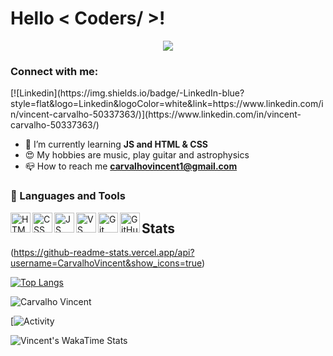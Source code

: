 <h1> Hello < Coders/ >! <img src = "https://raw.githubusercontent.com/MartinHeinz/MartinHeinz/master/wave.gif" width = 15px> </h1>
<p align='center'>
<img src="https://readme-typing-svg.herokuapp.com?color=black&size=25&center=true&vCenter=true&width=433&height=75&lines=I'm+Vincent+Carvalho;Frontend+Developer+Student;Guitar+Teacher;">
</p>
<p align='center'>

<h3 align="left">Connect with me:</h3>
[![Linkedin](https://img.shields.io/badge/-LinkedIn-blue?style=flat&logo=Linkedin&logoColor=white&link=https://www.linkedin.com/in/vincent-carvalho-50337363/)](https://www.linkedin.com/in/vincent-carvalho-50337363/)


- 🌱 I’m currently learning **JS and HTML & CSS**
- 😍 My hobbies are music, play guitar and astrophysics
- 📪 How to reach me **carvalhovincent1@gmail.com**

### 📐 Languages and Tools

<img align="left" height="32px" width="32px" alt="HTML logo" src="https://bit.ly/3gP4Qgx">
<img align="left" height="32px" width="32px" alt="CSS logo" src="https://bit.ly/37iML7j">
<img align="left" height="32px" width="32px" alt="JS logo" src="https://bit.ly/3r1kzxY">
<img align="left" height="32px" width="32px" alt="VS Сode logo" src="https://bit.ly/3qZmQcU">
<img align="left" height="32px" width="32px" alt="Git logo" src="https://bit.ly/34ayuYn">
<img align="left" height="32px" width="32px" alt="GitHub logo" src="https://bit.ly/3nlY4kZ">

## Stats

(https://github-readme-stats.vercel.app/api?username=CarvalhoVincent&show_icons=true)


[![Top Langs](https://github-readme-stats.vercel.app/api/top-langs/?username=CarvalhoVincent&layout=compact&theme=tokyonight)](https://github.com/CarvalhoVincent/github-readme-stats)


<p><img align="center" src="https://github-readme-streak-stats.herokuapp.com/?user=CarvalhoVincent&theme=dark&background=0d1117&date_format=M%20j%5B%2C%20Y%5D" alt="Carvalho Vincent" /></p>


[![Activity](https://activity-graph.herokuapp.com/graph?username=CarvalhoVincent-218&no-frame=true)


![Vincent's WakaTime Stats](https://github-readme-stats.vercel.app/api/wakatime?username=CarvalhoVincent&hide_border=true&v=2)


